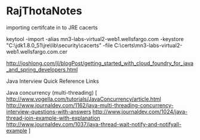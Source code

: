 # RajThotaNotes

importing certifcate in to JRE cacerts

keytool -import -alias mn3-labs-virtual2-web1.wellsfargo.com -keystore "C:\jdk1.8.0_51\jre\lib\security\cacerts" -file C:\certs\mn3-labs-virtual2-web1.wellsfargo.com.cer


http://joshlong.com/jl/blogPost/getting_started_with_cloud_foundry_for_java_and_spring_developers.html


Java Interview Quick Reference Links

Java concurrency (multi-threading)
[
  http://www.vogella.com/tutorials/JavaConcurrency/article.html
  http://www.journaldev.com/1162/java-multi-threading-concurrency-interview-questions-with-answers
  http://www.journaldev.com/1024/java-thread-join-example-with-explanation
  http://www.journaldev.com/1037/java-thread-wait-notify-and-notifyall-example
]

